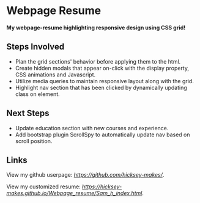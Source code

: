 # Webpage Resume

**My webpage-resume highlighting responsive design using CSS grid!**

## Steps Involved
* Plan the grid sections' behavior before applying them to the html.
* Create hidden modals that appear on-click with the display property, CSS animations and Javascript. 
* Utilize media queries to maintain responsive layout along with the grid.  
* Highlight nav section that has been clicked by dynamically updating class on element.

## Next Steps
* Update education section with new courses and experience.
* Add bootstrap plugin ScrollSpy to automatically update nav based on scroll position. 

## Links
View my github userpage:
*https://github.com/hicksey-makes/*.

View my customized resume:
*https://hicksey-makes.github.io/Webpage_resume/Sam_h_index.html*.

